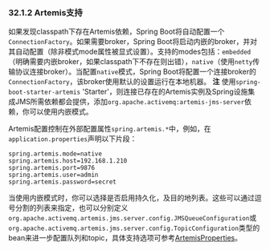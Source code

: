 ### 32.1.2 Artemis支持

如果发现classpath下存在Artemis依赖，Spring Boot将自动配置一个`ConnectionFactory`。如果需要broker，Spring Boot将启动内嵌的broker，并对其自动配置（除非模式mode属性被显式设置）。支持的modes包括：`embedded`（明确需要内嵌broker，如果classpath下不存在则出错），`native`（使用`netty`传输协议连接broker）。当配置`native`模式，Spring Boot将配置一个连接broker的`ConnectionFactory`，该broker使用默认的设置运行在本地机器。
**注** 使用`spring-boot-starter-artemis` 'Starter'，则连接已存在的Artemis实例及Spring设施集成JMS所需依赖都会提供，添加`org.apache.activemq:artemis-jms-server`依赖，你可以使用内嵌模式。

Artemis配置控制在外部配置属性`spring.artemis.*`中，例如，在`application.properties`声明以下片段：
```properties
spring.artemis.mode=native
spring.artemis.host=192.168.1.210
spring.artemis.port=9876
spring.artemis.user=admin
spring.artemis.password=secret
```
当使用内嵌模式时，你可以选择是否启用持久化，及目的地列表。这些可以通过逗号分割的列表来指定，也可以分别定义`org.apache.activemq.artemis.jms.server.config.JMSQueueConfiguration`或`org.apache.activemq.artemis.jms.server.config.TopicConfiguration`类型的bean来进一步配置队列和topic，具体支持选项可参考[ArtemisProperties](https://github.com/spring-projects/spring-boot/tree/v2.0.0.M7/spring-boot-autoconfigure/src/main/java/org/springframework/boot/autoconfigure/jms/artemis/ArtemisProperties.java)。
